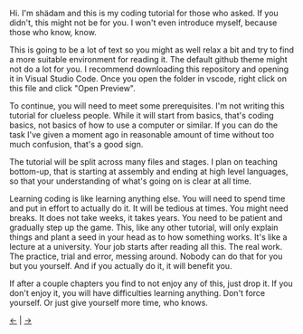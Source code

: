Hi. I'm shädam and this is my coding tutorial for those who asked. If you didn't, this might not be for you. I won't even introduce myself, because those who know, know.

This is going to be a lot of text so you might as well relax a bit and try to find a more suitable environment for reading it. The default github theme might not do a lot for you. I recommend downloading this repository and opening it in Visual Studio Code. Once you open the folder in vscode, right click on this file and click "Open Preview".

To continue, you will need to meet some prerequisites. I'm not writing this tutorial for clueless people. While it will start from basics, that's coding basics, not basics of how to use a computer or similar. If you can do the task I've given a moment ago in reasonable amount of time without too much confusion, that's a good sign.

The tutorial will be split across many files and stages. I plan on teaching bottom-up, that is starting at assembly and ending at high level languages, so that your understanding of what's going on is clear at all time.

Learning coding is like learning anything else. You will need to spend time and put in effort to actually do it. It will be tedious at times. You might need breaks. It does not take weeks, it takes years. You need to be patient and gradually step up the game. This, like any other tutorial, will only explain things and plant a seed in your head as to how something works. It's like a lecture at a university. Your job starts after reading all this. The real work. The practice, trial and error, messing around. Nobody can do that for you but you yourself. And if you actually do it, it will benefit you.

If after a couple chapters you find to not enjoy any of this, just drop it. If you don't enjoy it, you will have difficulties learning anything. Don't force yourself. Or just give yourself more time, who knows.

[←](../../README.md) | [→](../env/env.md)
